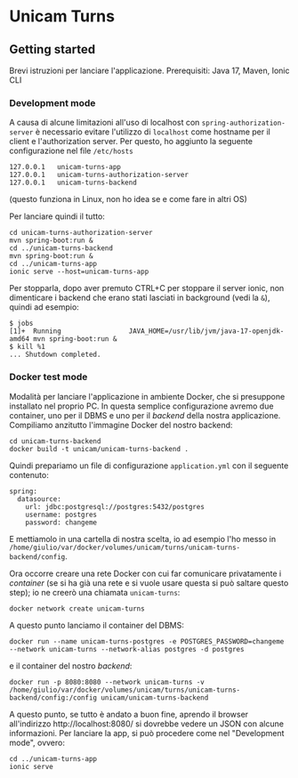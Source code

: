 # Unicam Turns

## Getting started

Brevi istruzioni per lanciare l'applicazione.
Prerequisiti: Java 17, Maven, Ionic CLI

### Development mode

A causa di alcune limitazioni all'uso di localhost con `spring-authorization-server`
è necessario evitare l'utilizzo di `localhost` come hostname per il client
e l'authorization server. Per questo, ho aggiunto la seguente configurazione
nel file `/etc/hosts`

```
127.0.0.1	unicam-turns-app
127.0.0.1	unicam-turns-authorization-server
127.0.0.1	unicam-turns-backend
```

(questo funziona in Linux, non ho idea se e come fare in altri OS)

Per lanciare quindi il tutto:

```
cd unicam-turns-authorization-server
mvn spring-boot:run &
cd ../unicam-turns-backend
mvn spring-boot:run &
cd ../unicam-turns-app
ionic serve --host=unicam-turns-app
```

Per stopparla, dopo aver premuto CTRL+C per stoppare il server ionic, non dimenticare i backend 
che erano stati lasciati in background (vedi la `&`), quindi ad esempio:

```
$ jobs
[1]+  Running                 JAVA_HOME=/usr/lib/jvm/java-17-openjdk-amd64 mvn spring-boot:run &
$ kill %1
... Shutdown completed.

```

### Docker test mode

Modalità per lanciare l'applicazione in ambiente Docker, che si presuppone installato nel proprio PC. In questa semplice configurazione avremo due container, uno per il DBMS e uno per il _backend_ della nostra applicazione. Compiliamo anzitutto l'immagine Docker del nostro backend:

```
cd unicam-turns-backend
docker build -t unicam/unicam-turns-backend .
```

Quindi prepariamo un file di configurazione `application.yml` con il seguente contenuto:

```
spring:
  datasource:
    url: jdbc:postgresql://postgres:5432/postgres
    username: postgres
    password: changeme
```

E mettiamolo in una cartella di nostra scelta, io ad esempio l'ho messo in `/home/giulio/var/docker/volumes/unicam/turns/unicam-turns-backend/config`.

Ora occorre creare una rete Docker con cui far comunicare privatamente i _container_ (se si ha già una rete e si vuole usare questa si può saltare questo step); io ne creerò una chiamata `unicam-turns`:

```
docker network create unicam-turns
```
A questo punto lanciamo il container del DBMS:

```
docker run --name unicam-turns-postgres -e POSTGRES_PASSWORD=changeme --network unicam-turns --network-alias postgres -d postgres
```

e il container del nostro _backend_:

```
docker run -p 8080:8080 --network unicam-turns -v /home/giulio/var/docker/volumes/unicam/turns/unicam-turns-backend/config:/config unicam/unicam-turns-backend
```

A questo punto, se tutto è andato a buon fine, aprendo il browser all'indirizzo http://localhost:8080/ si dovrebbe vedere un JSON con alcune informazioni. Per lanciare la app, si può procedere come nel "Development mode", ovvero:

```
cd ../unicam-turns-app
ionic serve
```



